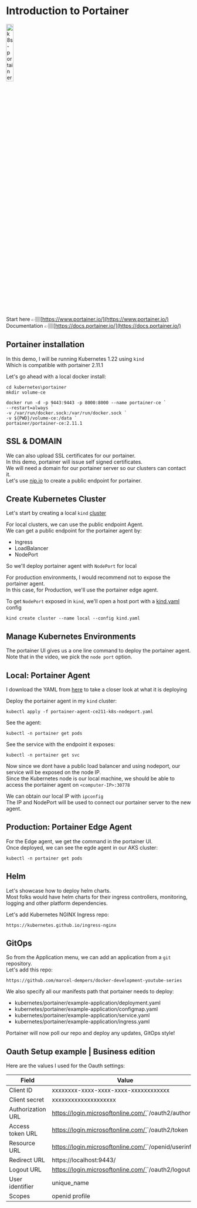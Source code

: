 # Introduction to Portainer

<a href="https://youtu.be/FC8pABzxZVU" title="k8s-portainer"><img src="https://i.ytimg.com/vi/FC8pABzxZVU/hqdefault.jpg" width="20%" alt="k8s-portainer" /></a> 

Start here 👉🏽[https://www.portainer.io/](https://www.portainer.io/) </br>
Documentation 👉🏽[https://docs.portainer.io/](https://docs.portainer.io/)

## Portainer installation

In this demo, I will be running Kubernetes 1.22 using `kind` </br>
Which is compatible with portainer 2.11.1 </br>

Let's go ahead with a local docker install: 

```
cd kubernetes\portainer
mkdir volume-ce 

docker run -d -p 9443:9443 -p 8000:8000 --name portainer-ce `
--restart=always `
-v /var/run/docker.sock:/var/run/docker.sock `
-v ${PWD}/volume-ce:/data `
portainer/portainer-ce:2.11.1
```

## SSL & DOMAIN

We can also upload SSL certificates for our portainer.</br> 
In this demo, portainer will issue self signed certificates. </br> 
We will need a domain for our portainer server so our clusters can contact it. </br>
Let's use [nip.io](https://nip.io/) to create a public endpoint for portainer.

## Create Kubernetes Cluster

Let's start by creating a local `kind` [cluster](https://kind.sigs.k8s.io/)

For local clusters, we can use the public endpoint Agent. </br>
We can get a public endpoint for the portainer agent by: </br>

* Ingress
* LoadBalancer
* NodePort

So we'll deploy portainer agent with `NodePort` for local </br>

For production environments, I would recommend not to expose the portainer agent. </br>
In this case, for Production, we'll use the portainer edge agent.  </br>


To get `NodePort` exposed in `kind`, we'll open a host port with a [kind.yaml](./kind.yaml) config

```
kind create cluster --name local --config kind.yaml
```

## Manage Kubernetes Environments 

The portainer UI gives us a one line command to deploy the portainer agent. </br>
Note that in the video, we pick the `node port` option.

## Local: Portainer Agent

I download the YAML from [here](https://downloads.portainer.io/portainer-agent-ce211-k8s-nodeport.yaml) to take a closer look at what it is deploying </br>

Deploy the portainer agent in my `kind` cluster:

```
kubectl apply -f portainer-agent-ce211-k8s-nodeport.yaml
```

See the agent: 

```
kubectl -n portainer get pods
```

See the service with the endpoint it exposes: 

```
kubectl -n portainer get svc
```

Now since we dont have a public load balancer and using nodeport, our service will be exposed on the node IP. </br>
Since the Kubernetes node is our local machine, we should be able to access the portainer agent on `<computer-IP>:30778` </br>

We can obtain our local IP with `ipconfig` </br>
The IP and NodePort will be used to connect our portainer server to the new agent. </br>

## Production: Portainer Edge Agent

For the Edge agent, we get the command in the portainer UI. </br>
Once deployed, we can see the egde agent in our AKS cluster:

```
kubectl -n portainer get pods
```

## Helm 

Let's showcase how to deploy helm charts. </br>
Most folks would have helm charts for their ingress controllers, monitoring, logging and other 
platform dependencies.</br>

Let's add Kubernetes NGINX Ingress repo:

```
https://kubernetes.github.io/ingress-nginx
```

## GitOps

So from the Application menu, we can add an application from a `git` repository. </br>
Let's add this repo:

```
https://github.com/marcel-dempers/docker-development-youtube-series
```

We also specify all our manifests path that portainer needs to deploy:

* kubernetes/portainer/example-application/deployment.yaml
* kubernetes/portainer/example-application/configmap.yaml
* kubernetes/portainer/example-application/service.yaml
* kubernetes/portainer/example-application/ingress.yaml

Portainer will now poll our repo and deploy any updates, GitOps style!

## Oauth Setup example | Business edition

Here are the values I used for the Oauth settings:

| Field | Value |
|-------|-------|
|  Client ID     |  xxxxxxxx-xxxx-xxxx-xxxx-xxxxxxxxxxxx     |
|  Client secret     |   xxxxxxxxxxxxxxxxxxxx    |
|  Authorization URL  |  https://login.microsoftonline.com/`<tenant-id>`/oauth2/authorize  |    
|  Access token URL  | https://login.microsoftonline.com/`<tenant-id>`/oauth2/token   |     
|  Resource URL   | https://login.microsoftonline.com/`<tenant-id>`/openid/userinfo   |     
|  Redirect URL   | https://localhost:9443/   |     
|  Logout URL   |  https://login.microsoftonline.com/`<tenant-id>`/oauth2/logout  |     
|  User identifier   |  unique_name  |     
|  Scopes   | openid profile   |  






